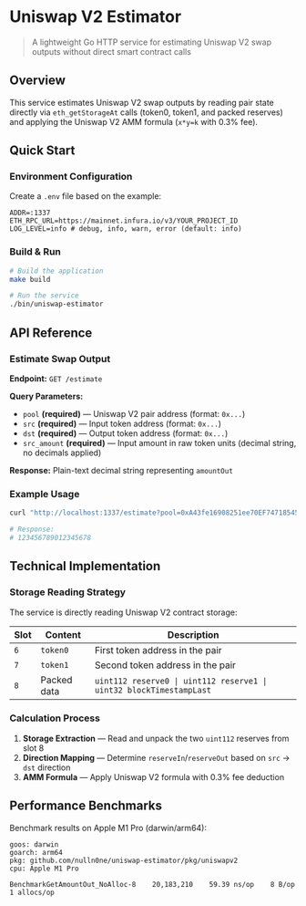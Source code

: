 # Uniswap V2 Estimator

> A lightweight Go HTTP service for estimating Uniswap V2 swap outputs without direct smart contract calls

## Overview

This service estimates Uniswap V2 swap outputs by reading pair state directly via `eth_getStorageAt` calls (token0, token1, and packed reserves) and applying the Uniswap V2 AMM formula (`x*y=k` with 0.3% fee).

## Quick Start

### Environment Configuration

Create a `.env` file based on the example:

```env
ADDR=:1337
ETH_RPC_URL=https://mainnet.infura.io/v3/YOUR_PROJECT_ID
LOG_LEVEL=info # debug, info, warn, error (default: info)
```

### Build & Run

```bash
# Build the application
make build

# Run the service
./bin/uniswap-estimator
```

## API Reference

### Estimate Swap Output

**Endpoint:** `GET /estimate`

**Query Parameters:**
- `pool` **(required)** — Uniswap V2 pair address (format: `0x...`)
- `src` **(required)** — Input token address (format: `0x...`)
- `dst` **(required)** — Output token address (format: `0x...`)
- `src_amount` **(required)** — Input amount in raw token units (decimal string, no decimals applied)

**Response:** Plain-text decimal string representing `amountOut`

### Example Usage

```bash
curl "http://localhost:1337/estimate?pool=0xA43fe16908251ee70EF74718545e4FE6C5cCEc9f&src=0xA0b86a33E6441d0C95D9C02DAd5c8dE47a5e67E8&dst=0xC02aaA39b223FE8D0A0e5C4F27eAD9083C756Cc2&src_amount=1000000000000000000"

# Response:
# 123456789012345678
```

## Technical Implementation

### Storage Reading Strategy

The service is directly reading Uniswap V2 contract storage:

| Slot | Content | Description |
|------|---------|-------------|
| `6` | `token0` | First token address in the pair |
| `7` | `token1` | Second token address in the pair |
| `8` | Packed data | `uint112 reserve0 \| uint112 reserve1 \| uint32 blockTimestampLast` |

### Calculation Process

1. **Storage Extraction** — Read and unpack the two `uint112` reserves from slot 8
2. **Direction Mapping** — Determine `reserveIn`/`reserveOut` based on `src` -> `dst` direction
3. **AMM Formula** — Apply Uniswap V2 formula with 0.3% fee deduction

## Performance Benchmarks

Benchmark results on Apple M1 Pro (darwin/arm64):

```
goos: darwin
goarch: arm64
pkg: github.com/nulln0ne/uniswap-estimator/pkg/uniswapv2
cpu: Apple M1 Pro

BenchmarkGetAmountOut_NoAlloc-8    20,183,210    59.39 ns/op    8 B/op    1 allocs/op
```